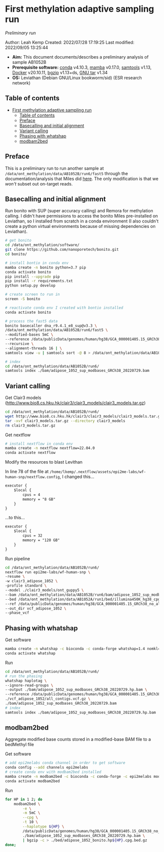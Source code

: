 # First methylation adaptive sampling run

*Preliminary run*

Author: Leah Kemp
Created: 2022/07/28 17:19:25
Last modified: 2022/09/05 13:25:44

- **Aim:** This document documents/describes a preliminary analysis of sample AB1052B
- **Prerequisite software:** [conda](https://docs.conda.io/en/latest/) v4.10.3, [mamba](https://mamba.readthedocs.io/en/latest/index.html) v0.17.0, [samtools](https://www.htslib.org/) v1.13, [Docker](https://www.docker.com/) v20.10.11, [bgzip](https://www.htslib.org/doc/bgzip.html) v1.13+ds, [GNU tar](https://www.gnu.org/software/tar/) v1.34
- **OS:** Leviathan (Debian GNU/Linux bookworm/sid) (ESR research network)

## Table of contents

- [First methylation adaptive sampling run](#first-methylation-adaptive-sampling-run)
  - [Table of contents](#table-of-contents)
  - [Preface](#preface)
  - [Basecalling and initial alignment](#basecalling-and-initial-alignment)
  - [Variant calling](#variant-calling)
  - [Phasing with whatshap](#phasing-with-whatshap)
  - [modbam2bed](#modbam2bed)

## Preface

This is a preliminary run to run another sample at `/data/ont_methylation/data/AB1052B/run6/fast5` through the documentation/analysis that Miles did [here](./01_miles_initial_run.md). The only modification is that we *won't* subset out on-target reads.

## Basecalling and initial alignment

Run bonito with SUP (super accuracy calling) and Remora for methylation calling. I didn't have permissions to access the bonito Miles pre-installed on Leviathan, so I installed from scratch in a conda environment (I also couldn't create a python virtual environments because of missing dependencies on Leviathan).

```bash
# get bonito
cd /data/ont_methylation/software/
git clone https://github.com/nanoporetech/bonito.git
cd bonito/

# install bontio in conda env
mamba create -n bonito python=3.7 pip
conda activate bonito
pip install --upgrade pip
pip install -r requirements.txt
python setup.py develop

# create screen to run in
screen -S bonito

# reactivate conda env I created with bontio installed
conda activate bonito

# process the fast5 data
bonito basecaller dna_r9.4.1_e8_sup@v3.3 \
/data/ont_methylation/data/AB1052B/run6/fast5 \
--modified-bases 5mC \
--reference /data/publicData/genomes/human/hg38/GCA_000001405.15_GRCh38_no_alt_analysis_set.mmi \
--recursive \
--alignment-threads 16 | \
samtools view -u | samtools sort -@ 8 > /data/ont_methylation/data/AB1052B/run6/bam/adipose_1052_sup_modbases_GRCh38_20220729.bam

# index
cd /data/ont_methylation/data/AB1052B/run6/
samtools index ./bam/adipose_1052_sup_modbases_GRCh38_20220729.bam
```

## Variant calling

Get Clair3 models (http://www.bio8.cs.hku.hk/clair3/clair3_models/clair3_models.tar.gz)

```bash
cd /data/ont_methylation/data/AB1052B/run6/
wget http://www.bio8.cs.hku.hk/clair3/clair3_models/clair3_models.tar.gz
tar -xvf clair3_models.tar.gz --directory clair3_models
rm clair3_models.tar.gz
```

Get nextflow

```bash
# install nextflow in conda env
mamba create -n nextflow nextflow=22.04.0
conda activate nextflow
```

Modify the resources to blast Levithan

In line 78 of the file at `/home/lkemp/.nextflow/assets/epi2me-labs/wf-human-snp/nextflow.config`, I changed this...

```txt
executor {
    $local {
        cpus = 4
        memory = "8 GB"
    }
}
```

...to this...

```txt
executor {
    $local {
        cpus = 32
        memory = "120 GB"
    }
}
```

Run pipeline

```bash
cd /data/ont_methylation/data/AB1052B/run6/
nextflow run epi2me-labs/wf-human-snp \
-resume \
-w clair3_adipose_1052 \
-profile standard \
--model ./clair3_models/ont_guppy5 \
--bam /data/ont_methylation/data/AB1052B/run6/bam/adipose_1052_sup_modbases_GRCh38_20220729.bam \
--bed /data/ont_methylation/data/AB1052A/run1/bed/illumina450K_hg38_cpgsites_generegions_2Kpad_controls_noY.collapsed.sorted.bed \
--ref /data/publicData/genomes/human/hg38/GCA_000001405.15_GRCh38_no_alt_analysis_set.fasta \
--out_dir vcf_adipose_1052 \
--phase_vcf
```

## Phasing with whatshap

Get software

```bash
mamba create -n whatshap -c bioconda -c conda-forge whatshap=1.4 nomkl=3.0
conda activate whatshap
```

Run

```bash
cd /data/ont_methylation/data/AB1052B/run6/
# run the phasing
whatshap haplotag \
--ignore-read-groups \
--output ./bam/adipose_1052_sup_modbases_GRCh38_20220729.hp.bam \
--reference /data/publicData/genomes/human/hg38/GCA_000001405.15_GRCh38_no_alt_analysis_set.fasta \
./vcf_adipose_1052/all_contigs.vcf.gz \
./bam/adipose_1052_sup_modbases_GRCh38_20220729.bam
# index
samtools index ./bam/adipose_1052_sup_modbases_GRCh38_20220729.hp.bam
```

## modbam2bed

Aggregate modified base counts stored in a modified-base BAM file to a bedMethyl file

Get software

```bash
# add epi2melabs conda channel in order to get software
conda config --add channels epi2melabs
# create conda env with modbam2bed installed
mamba create -n modbam2bed -c bioconda -c conda-forge -c epi2melabs modbam2bed=0.6.2
conda activate modbam2bed
```

Run

```bash
for HP in 1 2; do
    modbam2bed \
        -e \
        -m 5mC \
        --cpg \
        -t 10 \
        --haplotype ${HP} \
        /data/publicData/genomes/human/hg38/GCA_000001405.15_GRCh38_no_alt_analysis_set.fasta \
        ./bam/adipose_1052_sup_modbases_GRCh38_20220729.hp.bam \
        | bgzip -c > ./bed/adipose_1052_bonito.hp${HP}.cpg.bed.gz
done;
```
